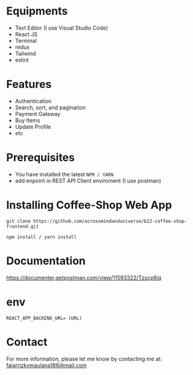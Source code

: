 # Equipments
* Text Editor (I use Visual Studio Code)
* React JS
* Terminal
* redux
* Tailwind
* eslint

# Features
* Authentication
* Search, sort, and pagination
* Payment Gateway
* Buy Items
* Update Profile
* etc

# Prerequisites
* You have installed the latest `NPM / YARN`
* add enpoint in REST API Client enviroment (I use postman)

# Installing Coffee-Shop Web App

```
git clone https://github.com/acrossmindanduniverse/b22-coffee-shop-frontend.git

npm install / yarn install
```

# Documentation
https://documenter.getpostman.com/view/11593322/Tzscp6iq

# env
```REACT_APP_BACKEND_URL= (URL)```

# Contact
For more information, please let me know by contacting me at: fajarrizkymaulana186@mail.com